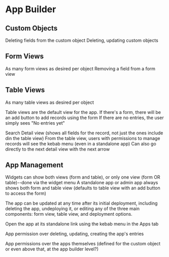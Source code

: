 # App Builder

## Custom Objects

Deleting fields from the custom object
Deleting, updating custom objects

## Form Views

As many form views as desired per object
Removing a field from a form view

## Table Views

As many table views as desired per object

Table views are the default view for the app. If there's a form, there will be an add button to add records using the form
If there are no entries, the user simply sees "No entries yet"

Search
Detail view (shows all fields for the record, not just the ones include din the table view)
From the table view, users with permissions to manage records will see the kebab menu (even in a standalone app)
Can also go directly to the next detail view with the next arrow


## App Management
Widgets can show both views (form and table), or only one view (form OR table)--done via the widget menu
A standalone app or admin app always shows both form and table view (defaults to table view with an add button to access the form)

The app can be updated at any time after its initial deployment, including deleting the app, undeploying it, or editing any of the three main components: form view, table view, and deployment options. 

Open the app at its standalone link using the kebab menu in the Apps tab

App permission over deleting, updating, creating the app's entries

App permissions over the apps themselves (defined for the custom object or even above that, at the app builder level?)
